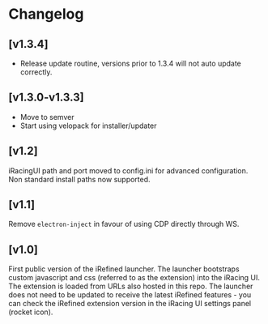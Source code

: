 # Changelog

## [v1.3.4]

- Release update routine, versions prior to 1.3.4 will not auto update correctly.

## [v1.3.0-v1.3.3]

- Move to semver
- Start using velopack for installer/updater

## [v1.2]

iRacingUI path and port moved to config.ini for advanced configuration. Non standard install paths now supported.

## [v1.1]

Remove `electron-inject` in favour of using CDP directly through WS.

## [v1.0]

First public version of the iRefined launcher. The launcher bootstraps custom javascript and css (referred to as the extension) into the iRacing UI. The extension is loaded from URLs also hosted in this repo. The launcher does not need to be updated to receive the latest iRefined features - you can check the iRefined extension version in the iRacing UI settings panel (rocket icon).
